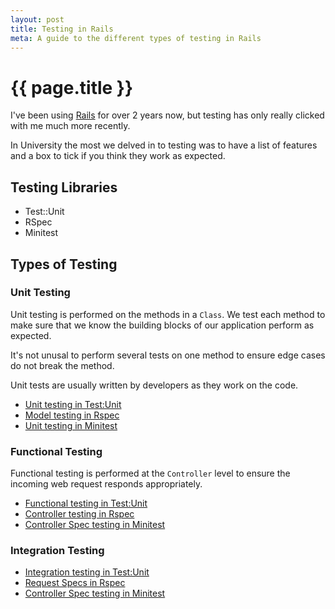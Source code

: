 ```yaml
---
layout: post
title: Testing in Rails
meta: A guide to the different types of testing in Rails
---
```


# {{ page.title }}

I've been using [Rails](http://rubyonrails.org) for over 2 years now, but testing has only really clicked with me much more recently.

In University the most we delved in to testing was to have a list of features and a box to tick if you think they work as expected.

## Testing Libraries

* Test::Unit
* RSpec
* Minitest

## Types of Testing

### Unit Testing

Unit testing is performed on the methods in a `Class`. We test each method to make sure that we know the building blocks of our application perform as expected.

It's not unusal to perform several tests on one method to ensure edge cases do not break the method.

Unit tests are usually written by developers as they work on the code.

* [Unit testing in Test:Unit](http://guides.rubyonrails.org/testing.html#unit-testing-your-models)
* [Model testing in Rspec](https://www.relishapp.com/rspec/rspec-rails/docs/model-specs)
* [Unit testing in Minitest](http://docs.seattlerb.org/minitest/MiniTest/Unit/TestCase.html)

### Functional Testing

Functional testing is performed at the `Controller` level to ensure the incoming web request responds appropriately.

* [Functional testing in Test:Unit](http://guides.rubyonrails.org/testing.html#functional-tests-for-your-controllers)
* [Controller testing in Rspec](https://www.relishapp.com/rspec/rspec-rails/docs/controller-specs)
* [Controller Spec testing in Minitest](http://docs.seattlerb.org/minitest/MiniTest/Spec.html)

### Integration Testing

* [Integration testing in Test:Unit](http://guides.rubyonrails.org/testing.html#integration-testing)
* [Request Specs in Rspec](https://www.relishapp.com/rspec/rspec-rails/v/2-8/docs/request-specs/request-spec)
* [Controller Spec testing in Minitest](http://docs.seattlerb.org/minitest/MiniTest/Spec.html)

